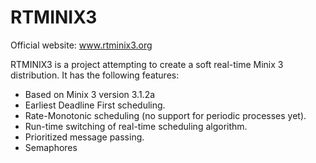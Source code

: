 RTMINIX3
========

Official website: www.rtminix3.org

RTMINIX3 is a project attempting to create a soft real-time Minix 3 distribution.
It has the following features:

* Based on Minix 3 version 3.1.2a
* Earliest Deadline First scheduling.
* Rate-Monotonic scheduling (no support for periodic processes yet).
* Run-time switching of real-time scheduling algorithm.
* Prioritized message passing.
* Semaphores
